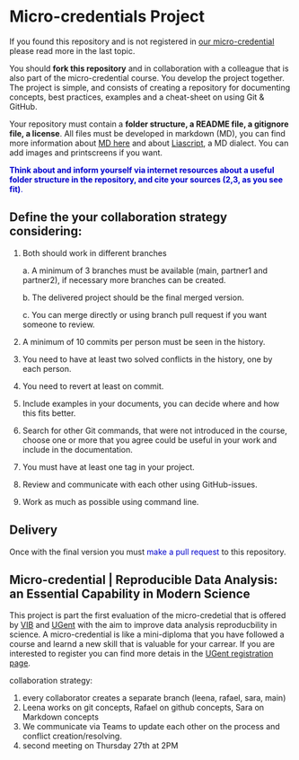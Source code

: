 # Micro-credentials Project

If you found this repository and is not registered in [our micro-credential](https://studiekiezer.ugent.be/2025/micro-credential-reproducible-data-analysis-an-essential-capability-in-modern-science-en) please read more in the last topic.

You should **fork this repository** and in collaboration with a colleague that is also part of the micro-credential course. You develop the project together.
The project is simple, and consists of creating a repository for documenting concepts, best practices, examples and a cheat-sheet on using Git & GitHub.

Your repository must contain a **folder structure, a README file, a gitignore file, a license**. All files must be developed in markdown (MD), you can find more information about [MD here](https://www.markdownguide.org/cheat-sheet/) and about [Liascript](https://liascript.github.io/), a MD dialect. You can add images and printscreens if you want.

<span style="color:mediumBlue"> **Think about and inform yourself via internet resources about a useful folder structure in the repository, and cite your sources (2,3, as you see fit)**.</span>


Define the your collaboration strategy considering:
----------------------------------------------------

1. Both should work in different branches

    a. A minimum of 3 branches must be available (main, partner1 and partner2), if necessary more branches can be created.
    
    b. The delivered project should be the final merged version.

    c. You can merge directly or using branch pull request if you want someone to review.

2. A minimum of 10 commits per person must be seen in the history.

3. You need to have at least two solved conflicts in the history, one by each person.

4. You need to revert at least on commit.

5. Include examples in your documents, you can decide where and how this fits better.

6. Search for other Git commands, that were not introduced in the course, choose one or more that you agree could be useful in your work and include in the documentation.

7. You must have at least one tag in your project.

8. Review and communicate with each other using GitHub-issues.

9. Work as much as possible using command line.

Delivery
-----------

Once with the final version you must <span style="color:mediumBlue">make a pull request</span> to this repository.


**Micro-credential |** Reproducible Data Analysis: an Essential Capability in Modern Science
-------------------------------------------------------------------------------------------------

This project is part the first evaluation of the micro-credetial that is offered by [VIB](https://vib.be/en#/) and [UGent](https://www.ugent.be/en) with the aim to improve data analysis reproducbility in science. A micro-credential is like a mini-diploma that you have followed a course and learnd a new skill that is valuable for your carrear. If you are interested to register you can find more detais in the [UGent registration page](https://studiekiezer.ugent.be/2025/micro-credential-reproducible-data-analysis-an-essential-capability-in-modern-science-en).


collaboration strategy: 
1. every collaborator creates a separate branch (leena, rafael, sara, main)
2. Leena works on git concepts, Rafael on github concepts, Sara on Markdown concepts
3. We communicate via Teams to update each other on the process and conflict creation/resolving.
4. second meeting on Thursday 27th at 2PM